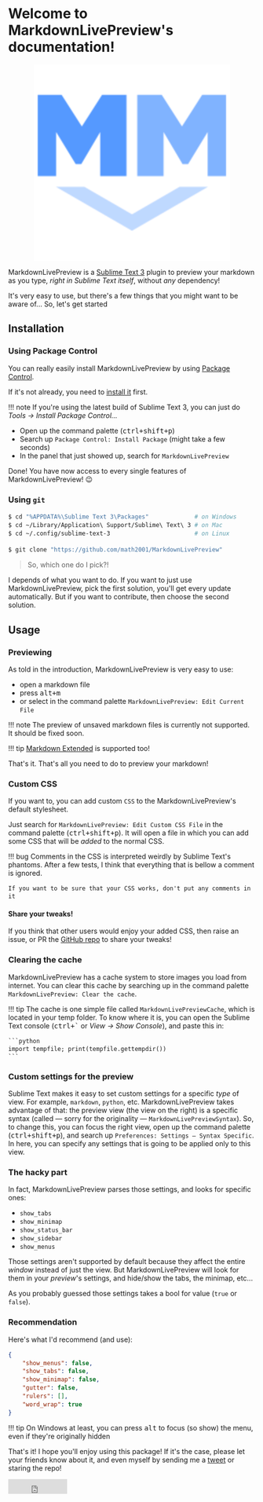 # Welcome to MarkdownLivePreview's documentation!

<img src="imgs/MarkdownLivePreview.svg" alt="MarkdownLivePreview's logo"
     style="width: 400px; margin: auto; display: block;">

MarkdownLivePreview is a [Sublime Text 3][st] plugin to preview your markdown as you type,
*right in Sublime Text itself*, without *any* dependency!

It's very easy to use, but there's a few things that you might want to be aware of... So, let's
get started

## Installation

### Using Package Control

You can really easily install MarkdownLivePreview by using [Package Control][pck-con].

If it's not already, you need to [install it][install-pck-con] first.

!!! note
    If you're using the latest build of Sublime Text 3, you can just do
    *Tools → Install Package Control…*

- Open up the command palette (<kbd>ctrl+shift+p</kbd>)
- Search up `Package Control: Install Package` (might take a few seconds)
- In the panel that just showed up, search for `MarkdownLivePreview`

Done! You have now access to every single features of MarkdownLivePreview! :wink:

### Using `git`

```sh
$ cd "%APPDATA%\Sublime Text 3\Packages"             # on Windows
$ cd ~/Library/Application\ Support/Sublime\ Text\ 3 # on Mac
$ cd ~/.config/sublime-text-3                        # on Linux

$ git clone "https://github.com/math2001/MarkdownLivePreview"
```

> So, which one do I pick?!

I depends of what you want to do. If you want to just use MarkdownLivePreview, pick the first
solution, you'll get every update automatically. But if you want to contribute, then choose the
second solution.

## Usage

### Previewing

As told in the introduction, MarkdownLivePreview is very easy to use:

- open a markdown file
- press <kbd>alt+m</kbd>
- or select in the command palette `MarkdownLivePreview: Edit Current File`

!!! note
    The preview of unsaved markdown files is currently not supported. It should be fixed soon.

!!! tip
    [Markdown Extended][] is supported too!

That's it. That's all you need to do to preview your markdown!

### Custom CSS

If you want to, you can add custom `CSS` to the MarkdownLivePreview's default stylesheet.

Just search for `MarkdownLivePreview: Edit Custom CSS File` in the command palette
(<kbd>ctrl+shift+p</kbd>). It will open a file in which you can add some CSS that will be *added* to
the normal CSS.

!!! bug
    Comments in the CSS is interpreted weirdly by Sublime Text's phantoms. After a few tests, I
    think that everything that is bellow a comment is ignored.

    If you want to be sure that your CSS works, don't put any comments in it

#### Share your tweaks!

If you think that other users would enjoy your added CSS, then raise an issue, or PR the
[GitHub repo][] to share your tweaks!

### Clearing the cache

MarkdownLivePreview has a cache system to store images you load from internet. You can clear this
cache by searching up in the command palette `MarkdownLivePreview: Clear the cache`.

!!! tip
    The cache is one simple file called `MarkdownLivePreviewCache`, which is located in your temp
    folder. To know where it is, you can open the Sublime Text console (<kbd>ctrl+`</kbd> or
    *View → Show Console*), and paste this in:

    ```python
    import tempfile; print(tempfile.gettempdir())
    ```

### Custom settings for the preview

Sublime Text makes it easy to set custom settings for a specific *type* of view. For example,
`markdown`, `python`, etc. MarkdownLivePreview takes advantage of that: the preview view (the view
on the right) is a specific syntax (called — sorry for the originality —
`MarkdownLivePreviewSyntax`). So, to change this, you can focus the right view, open up the command
palette (<kbd>ctrl+shift+p</kbd>), and search up `Preferences: Settings — Syntax Specific`. In here,
you can specify any settings that is going to be applied only to this view.

### The hacky part

In fact, MarkdownLivePreview parses those settings, and looks for specific ones:

- `show_tabs`
- `show_minimap`
- `show_status_bar`
- `show_sidebar`
- `show_menus`

Those settings aren't supported by default because they affect the entire *window* instead of just
the view. But MarkdownLivePreview will look for them in your *preview*'s settings, and hide/show the
tabs, the minimap, etc...

As you probably guessed those settings takes a bool for value (`true` or `false`).

### Recommendation

Here's what I'd recommend (and use):

```json
{
    "show_menus": false,
    "show_tabs": false,
    "show_minimap": false,
    "gutter": false,
    "rulers": [],
    "word_wrap": true
}
```

!!! tip
    On Windows at least, you can press <kbd>alt</kbd> to focus (so show) the menu, even if they're
    originally hidden

That's it! I hope you'll enjoy using this package! If it's the case, please let your friends know
about it, and even myself by sending me a [tweet][] or staring the repo!
<iframe
src="https://ghbtns.com/github-btn.html?user=math2001&repo=MarkdownLivePreview&type=star&count=true&size=large"
frameborder="0" scrolling="0" style="width: 120px; height: 30px; vertical-align: bottom"></iframe>

[st]: https://sublimetext.com
[Markdown Extended]: https://packagecontrol.io/packages/Markdown%20Extended
[pck-con]: https://packagecontrol.io
[install-pck-con]: https://packagecontrol.io/installation
[tweet]: https://twitter.com/_math2001
[GitHub repo]: https://github.com/math2001/MarkdownLivePreview/issues
